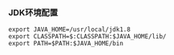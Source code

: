 ### JDK环境配置

```shell
export JAVA_HOME=/usr/local/jdk1.8 
export CLASSPATH=$:CLASSPATH:$JAVA_HOME/lib/ 
export PATH=$PATH:$JAVA_HOME/bin 
```



